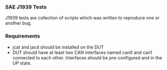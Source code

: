 ### SAE J1939 Tests

J1939 tests are collection of scripts which was written to reproduce
one or another bug.

### Requirements

- jcat and jacd should be installed on the DUT
- DUT should have at least two CAN interfaces named can0 and can1
  connected to each other. Interfaces should be pre-configured
  and in the UP state.

